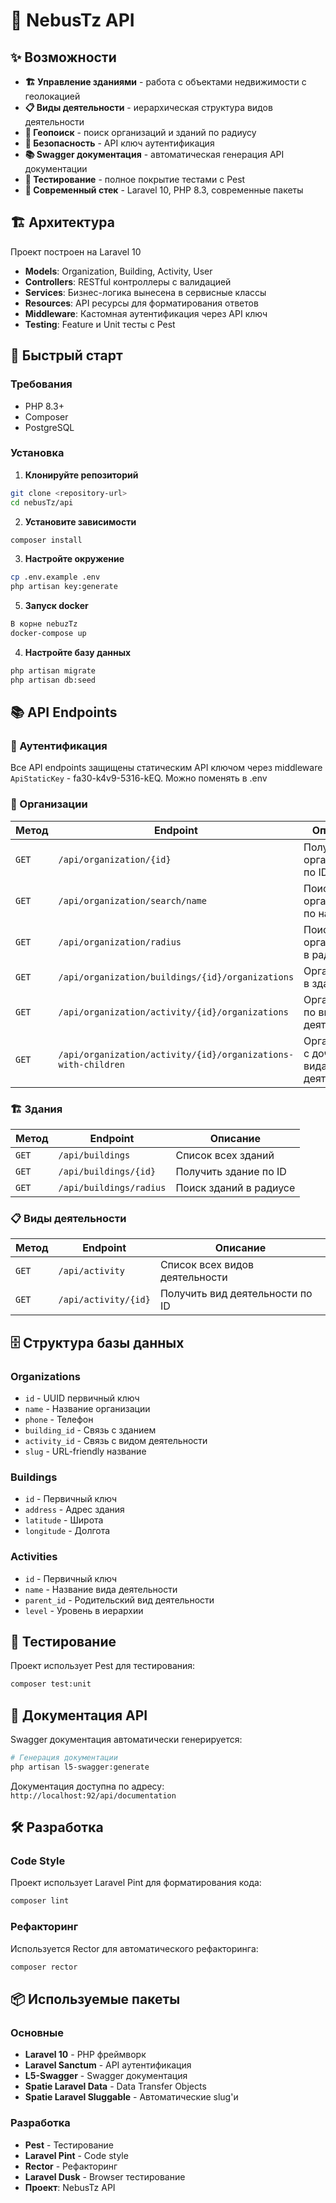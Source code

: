 # 🏢 NebusTz API

## ✨ Возможности

- **🏗️ Управление зданиями** - работа с объектами недвижимости с геолокацией
- **📋 Виды деятельности** - иерархическая структура видов деятельности
- **📍 Геопоиск** - поиск организаций и зданий по радиусу
- **🔐 Безопасность** - API ключ аутентификация
- **📚 Swagger документация** - автоматическая генерация API документации
- **🧪 Тестирование** - полное покрытие тестами с Pest
- **🚀 Современный стек** - Laravel 10, PHP 8.3, современные пакеты

## 🏗️ Архитектура

Проект построен на Laravel 10

- **Models**: Organization, Building, Activity, User
- **Controllers**: RESTful контроллеры с валидацией
- **Services**: Бизнес-логика вынесена в сервисные классы
- **Resources**: API ресурсы для форматирования ответов
- **Middleware**: Кастомная аутентификация через API ключ
- **Testing**: Feature и Unit тесты с Pest

## 🚀 Быстрый старт

### Требования

- PHP 8.3+
- Composer
- PostgreSQL

### Установка

1. **Клонируйте репозиторий**
```bash
git clone <repository-url>
cd nebusTz/api
```

2. **Установите зависимости**
```bash
composer install
```

3. **Настройте окружение**
```bash
cp .env.example .env
php artisan key:generate
```

5. **Запуск docker**
```bash
В корне nebuzTz
docker-compose up
```

4. **Настройте базу данных**
```bash
php artisan migrate
php artisan db:seed
```

## 📚 API Endpoints

### 🔐 Аутентификация
Все API endpoints защищены статическим API ключом через middleware `ApiStaticKey` - fa30-k4v9-5316-kEQ.
Можно поменять в .env

### 🏢 Организации

| Метод | Endpoint | Описание |
|-------|----------|----------|
| `GET` | `/api/organization/{id}` | Получить организацию по ID |
| `GET` | `/api/organization/search/name` | Поиск организаций по названию |
| `GET` | `/api/organization/radius` | Поиск организаций в радиусе |
| `GET` | `/api/organization/buildings/{id}/organizations` | Организации в здании |
| `GET` | `/api/organization/activity/{id}/organizations` | Организации по виду деятельности |
| `GET` | `/api/organization/activity/{id}/organizations-with-children` | Организации с дочерними видами деятельности |

### 🏗️ Здания

| Метод | Endpoint | Описание |
|-------|----------|----------|
| `GET` | `/api/buildings` | Список всех зданий |
| `GET` | `/api/buildings/{id}` | Получить здание по ID |
| `GET` | `/api/buildings/radius` | Поиск зданий в радиусе |

### 📋 Виды деятельности

| Метод | Endpoint | Описание |
|-------|----------|----------|
| `GET` | `/api/activity` | Список всех видов деятельности |
| `GET` | `/api/activity/{id}` | Получить вид деятельности по ID |

## 🗄️ Структура базы данных

### Organizations
- `id` - UUID первичный ключ
- `name` - Название организации
- `phone` - Телефон
- `building_id` - Связь с зданием
- `activity_id` - Связь с видом деятельности
- `slug` - URL-friendly название

### Buildings
- `id` - Первичный ключ
- `address` - Адрес здания
- `latitude` - Широта
- `longitude` - Долгота

### Activities
- `id` - Первичный ключ
- `name` - Название вида деятельности
- `parent_id` - Родительский вид деятельности
- `level` - Уровень в иерархии

## 🧪 Тестирование

Проект использует Pest для тестирования:

```bash
composer test:unit
```

## 📖 Документация API

Swagger документация автоматически генерируется:

```bash
# Генерация документации
php artisan l5-swagger:generate
```

Документация доступна по адресу: `http://localhost:92/api/documentation`

## 🛠️ Разработка

### Code Style
Проект использует Laravel Pint для форматирования кода:

```bash
composer lint
```

### Рефакторинг
Используется Rector для автоматического рефакторинга:

```bash
composer rector
```

## 📦 Используемые пакеты

### Основные
- **Laravel 10** - PHP фреймворк
- **Laravel Sanctum** - API аутентификация
- **L5-Swagger** - Swagger документация
- **Spatie Laravel Data** - Data Transfer Objects
- **Spatie Laravel Sluggable** - Автоматические slug'и

### Разработка
- **Pest** - Тестирование
- **Laravel Pint** - Code style
- **Rector** - Рефакторинг
- **Laravel Dusk** - Browser тестирование
- **Проект**: NebusTz API


